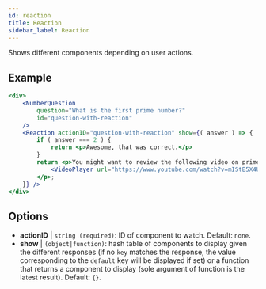 ```yaml
---
id: reaction 
title: Reaction
sidebar_label: Reaction
---
```


Shows different components depending on user actions.

## Example

```jsx live
<div>
	<NumberQuestion
		question="What is the first prime number?"
		id="question-with-reaction"
	/>
	<Reaction actionID="question-with-reaction" show={( answer ) => {
		if ( answer === 2 ) {
			return <p>Awesome, that was correct.</p>
		}
		return <p>You might want to review the following video on prime numbers:
			<VideoPlayer url="https://www.youtube.com/watch?v=mIStB5X4U8M" />
		</p>;
	}} />
</div>
``` 

## Options

* __actionID__ | `string (required)`: ID of component to watch. Default: `none`.
* __show__ | `(object|function)`: hash table of components to display given the different responses (if no `key` matches the response, the value corresponding to the `default` key will be displayed if set) or a function that returns a component to display (sole argument of function is the latest result). Default: `{}`.
